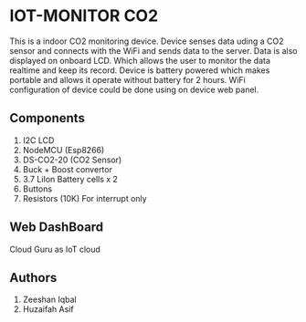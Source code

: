 # IOT-MONITOR CO2

This is a indoor CO2 monitoring device. Device senses data uding a CO2 sensor and connects with the WiFi and sends data to the server. Data is also displayed on onboard LCD. Which allows the user to monitor the data realtime and keep its record. Device is battery powered which makes portable and allows it operate without battery for 2 hours. WiFi configuration of device could be done using on device web panel.

## Components

1. I2C LCD
2. NodeMCU (Esp8266)
3. DS-CO2-20 (CO2 Sensor)
4. Buck + Boost convertor
5. 3.7 LiIon Battery cells x 2
6. Buttons
7. Resistors (10K) For interrupt only

## Web DashBoard
Cloud Guru as IoT cloud

## Authors
1. Zeeshan Iqbal
2. Huzaifah Asif
